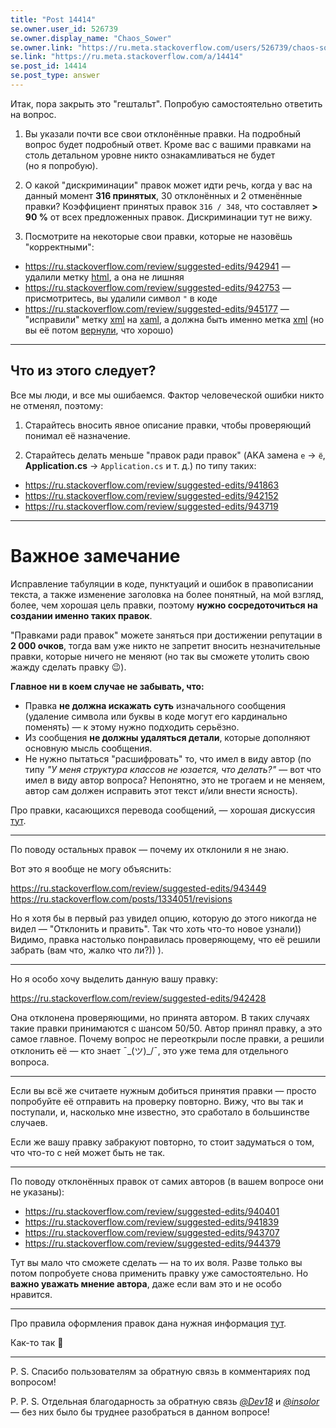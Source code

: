 ```yaml
---
title: "Post 14414"
se.owner.user_id: 526739
se.owner.display_name: "Chaos_Sower"
se.owner.link: "https://ru.meta.stackoverflow.com/users/526739/chaos-sower"
se.link: "https://ru.meta.stackoverflow.com/a/14414"
se.post_id: 14414
se.post_type: answer
---
```

<p>Итак, пора закрыть это &quot;гештальт&quot;. Попробую самостоятельно ответить на вопрос.</p>
<ol>
<li><p>Вы указали почти все свои отклонённые правки. На подробный вопрос будет подробный ответ. Кроме вас с вашими правками на столь детальном уровне никто ознакамливаться не будет (но я попробую).</p>
</li>
<li><p>О какой &quot;дискриминации&quot; правок может идти речь, когда у вас на данный момент <strong>316 принятых</strong>, 30 отклонённых и 2 отменённые правки? Коэффициент принятых правок <code>316 / 348</code>, что составляет <strong>&gt; 90 %</strong> от всех предложенных правок. Дискриминации тут не вижу.</p>
</li>
<li><p>Посмотрите на некоторые свои правки, которые не назовёшь &quot;корректными&quot;:</p>
</li>
</ol>
<ul>
<li><a href="https://ru.stackoverflow.com/review/suggested-edits/942941">https://ru.stackoverflow.com/review/suggested-edits/942941</a> — удалили метку <a href="https://ru.stackoverflow.com/questions/tagged/html" class="s-tag post-tag" title="показать вопросы с меткой [html]" aria-label="показать вопросы с меткой [html]" rel="tag" aria-labelledby="tag-html-tooltip-container" data-tag-menu-origin="Unknown">html</a>, а она не лишняя</li>
<li><a href="https://ru.stackoverflow.com/review/suggested-edits/942753">https://ru.stackoverflow.com/review/suggested-edits/942753</a> — присмотритесь, вы удалили символ <code>&quot;</code> в коде</li>
<li><a href="https://ru.stackoverflow.com/review/suggested-edits/945177">https://ru.stackoverflow.com/review/suggested-edits/945177</a> — &quot;исправили&quot; метку <a href="https://ru.stackoverflow.com/questions/tagged/xml" class="s-tag post-tag" title="показать вопросы с меткой [xml]" aria-label="показать вопросы с меткой [xml]" rel="tag" aria-labelledby="tag-xml-tooltip-container" data-tag-menu-origin="Unknown">xml</a> на <a href="https://ru.stackoverflow.com/questions/tagged/xaml" class="s-tag post-tag" title="показать вопросы с меткой [xaml]" aria-label="показать вопросы с меткой [xaml]" rel="tag" aria-labelledby="tag-xaml-tooltip-container" data-tag-menu-origin="Unknown">xaml</a>, а должна быть именно метка <a href="https://ru.stackoverflow.com/questions/tagged/xml" class="s-tag post-tag" title="показать вопросы с меткой [xml]" aria-label="показать вопросы с меткой [xml]" rel="tag" aria-labelledby="tag-xml-tooltip-container" data-tag-menu-origin="Unknown">xml</a> (но вы её потом <a href="https://ru.stackoverflow.com/review/suggested-edits/945180">вернули</a>, что хорошо)</li>
</ul>
<hr />
<h2>Что из этого следует?</h2>
<p>Все мы люди, и все мы ошибаемся. Фактор человеческой ошибки никто не отменял, поэтому:</p>
<ol>
<li><p>Старайтесь вносить явное описание правки, чтобы проверяющий понимал её назначение.</p>
</li>
<li><p>Старайтесь делать меньше &quot;правок ради правок&quot; (AKA замена <code>е</code> → <code>ё</code>, <strong>Application.cs</strong> → <code>Application.cs</code> и т. д.) по типу таких:</p>
</li>
</ol>
<ul>
<li><a href="https://ru.stackoverflow.com/review/suggested-edits/941863">https://ru.stackoverflow.com/review/suggested-edits/941863</a></li>
<li><a href="https://ru.stackoverflow.com/review/suggested-edits/942152">https://ru.stackoverflow.com/review/suggested-edits/942152</a></li>
<li><a href="https://ru.stackoverflow.com/review/suggested-edits/943719">https://ru.stackoverflow.com/review/suggested-edits/943719</a></li>
</ul>
<hr />
<h1>Важное замечание</h1>
<p>Исправление табуляции в коде, пунктуаций и ошибок в правописании текста, а также изменение заголовка на более понятный, на мой взгляд, более, чем хорошая цель правки, поэтому <strong>нужно сосредоточиться на создании именно таких правок</strong>.</p>
<p>&quot;Правками ради правок&quot; можете заняться при достижении репутации в <strong>2 000 очков</strong>, тогда вам уже никто не запретит вносить незначительные правки, которые ничего не меняют (но так вы сможете утолить свою жажду сделать правку 😉).</p>
<p><strong>Главное ни в коем случае не забывать, что:</strong></p>
<ul>
<li>Правка <strong>не должна искажать суть</strong> изначального сообщения (удаление символа или буквы в коде могут его кардинально поменять) — к этому нужно подходить серьёзно.</li>
<li>Из сообщения <strong>не должны удаляться детали</strong>, которые дополняют основную мысль сообщения.</li>
<li>Не нужно пытаться &quot;расшифровать&quot; то, что имел в виду автор (по типу <em>&quot;У меня структура классов не юзается, что делать?&quot;</em> — вот что имел в виду автор вопроса? Непонятно, это не трогаем и не меняем, автор сам должен исправить этот текст и/или внести ясность).</li>
</ul>
<p>Про правки, касающихся перевода сообщений, — хорошая дискуссия <a href="https://ru.meta.stackoverflow.com/questions/14394">тут</a>.</p>
<hr />
<p>По поводу остальных правок — почему их отклонили я не знаю.</p>
<p>Вот это я вообще не могу объяснить:</p>
<p><a href="https://ru.stackoverflow.com/review/suggested-edits/943449">https://ru.stackoverflow.com/review/suggested-edits/943449</a>
<a href="https://ru.stackoverflow.com/posts/1334051/revisions">https://ru.stackoverflow.com/posts/1334051/revisions</a></p>
<p>Но я хотя бы в первый раз увидел опцию, которую до этого никогда не видел — &quot;Отклонить и править&quot;. Так что хоть что-то новое узнали)) Видимо, правка настолько понравилась проверяющему, что её решили забрать (вам что, жалко что ли?)) ).</p>
<hr />
<p>Но я особо хочу выделить данную вашу правку:</p>
<p><a href="https://ru.stackoverflow.com/review/suggested-edits/942428">https://ru.stackoverflow.com/review/suggested-edits/942428</a></p>
<p>Она отклонена проверяющими, но принята автором. В таких случаях такие правки принимаются с шансом 50/50. Автор принял правку, а это самое главное. Почему вопрос не переоткрыли после правки, а решили отклонить её — кто знает ¯_(ツ)_/¯, это уже тема для отдельного вопроса.</p>
<hr />
<p>Если вы всё же считаете нужным добиться принятия правки — просто попробуйте её отправить на проверку повторно. Вижу, что вы так и поступали, и, насколько мне известно, это сработало в большинстве случаев.</p>
<p>Если же вашу правку забракуют повторно, то стоит задуматься о том, что что-то с ней может быть не так.</p>
<hr />
<p>По поводу отклонённых правок от самих авторов (в вашем вопросе они не указаны):</p>
<ul>
<li><a href="https://ru.stackoverflow.com/review/suggested-edits/940401">https://ru.stackoverflow.com/review/suggested-edits/940401</a></li>
<li><a href="https://ru.stackoverflow.com/review/suggested-edits/941839">https://ru.stackoverflow.com/review/suggested-edits/941839</a></li>
<li><a href="https://ru.stackoverflow.com/review/suggested-edits/943707">https://ru.stackoverflow.com/review/suggested-edits/943707</a></li>
<li><a href="https://ru.stackoverflow.com/review/suggested-edits/944379">https://ru.stackoverflow.com/review/suggested-edits/944379</a></li>
</ul>
<p>Тут вы мало что сможете сделать — на то их воля. Разве только вы потом попробуете снова применить правку уже самостоятельно. Но <strong>важно уважать мнение автора</strong>, даже если вам это и не особо нравится.</p>
<hr />
<p>Про правила оформления правок дана нужная информация <a href="https://ru.meta.stackoverflow.com/questions/420">тут</a>.</p>
<p>Как-то так 🙂</p>
<hr />
<p>P. S. Спасибо пользователям за обратную связь в комментариях под вопросом!</p>
<p>P. P. S. Отдельная благодарность за обратную связь <a href="https://ru.meta.stackoverflow.com/users/264178/dev18"><em>@Dev18</em></a> и <a href="https://ru.meta.stackoverflow.com/users/1365/insolor"><em>@insolor</em></a> — без них было бы труднее разобраться в данном вопросе!</p>
